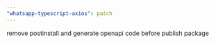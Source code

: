 ```yaml
---
"whatsapp-typescript-axios": patch
---
```


remove postinstall and generate openapi code before publish package
